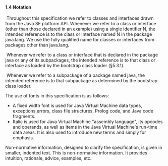 #### 1.4 Notation

​		Throughout this specification we refer to classes and interfaces drawn from the Java SE platform API. Whenever we refer to a class or interface (other than those declared in an example) using a single identifier N, the intended reference is to the class or interface named N in the package java.lang. We use the fully qualified name for classes or interfaces from packages other than java.lang.

​		Whenever we refer to a class or interface that is declared in the package java or any of its subpackages, the intended reference is to that class or interface as loaded by the bootstrap class loader (§5.3.1).

​		Whenever we refer to a subpackage of a package named java, the intended reference is to that subpackage as determined by the bootstrap class loader.

The use of fonts in this specification is as follows:

- A fixed width font is used for Java Virtual Machine data types, exceptions,errors, class file structures, Prolog code, and Java code fragments.
- Italic is used for Java Virtual Machine "assembly language", its opcodes and operands, as well as items in the Java Virtual Machine's run-time data areas. It is also used to introduce new terms and simply for emphasis.

Non-normative information, designed to clarify the specification, is given in smaller, indented text.
    This is non-normative information. It provides intuition, rationale, advice, examples, etc.

